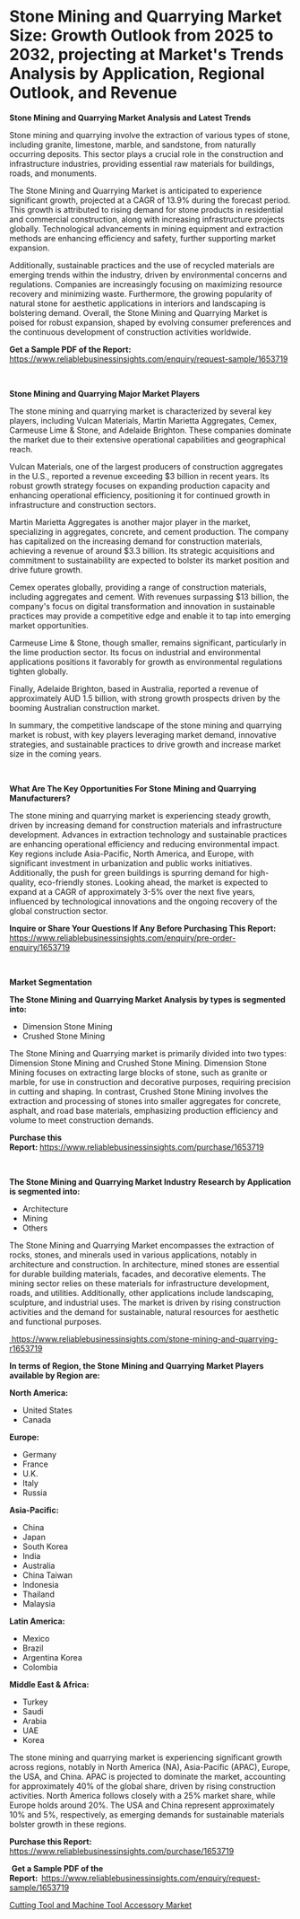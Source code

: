 <p><h1>Stone Mining and Quarrying Market Size: Growth Outlook from 2025 to 2032, projecting at Market's Trends Analysis by Application, Regional Outlook, and Revenue</h1></p><p><strong>Stone Mining and Quarrying Market Analysis and Latest Trends</strong></p>
<p><p>Stone mining and quarrying involve the extraction of various types of stone, including granite, limestone, marble, and sandstone, from naturally occurring deposits. This sector plays a crucial role in the construction and infrastructure industries, providing essential raw materials for buildings, roads, and monuments.</p><p>The Stone Mining and Quarrying Market is anticipated to experience significant growth, projected at a CAGR of 13.9% during the forecast period. This growth is attributed to rising demand for stone products in residential and commercial construction, along with increasing infrastructure projects globally. Technological advancements in mining equipment and extraction methods are enhancing efficiency and safety, further supporting market expansion.</p><p>Additionally, sustainable practices and the use of recycled materials are emerging trends within the industry, driven by environmental concerns and regulations. Companies are increasingly focusing on maximizing resource recovery and minimizing waste. Furthermore, the growing popularity of natural stone for aesthetic applications in interiors and landscaping is bolstering demand. Overall, the Stone Mining and Quarrying Market is poised for robust expansion, shaped by evolving consumer preferences and the continuous development of construction activities worldwide.</p></p>
<p><strong>Get a Sample PDF of the Report:&nbsp;</strong> <a href="https://www.reliablebusinessinsights.com/enquiry/request-sample/1653719?utm_campaign=2278&utm_medium=2&utm_source=Github&utm_content=ia&utm_term=08032025&utm_id=stone-mining-and-quarrying">https://www.reliablebusinessinsights.com/enquiry/request-sample/1653719</a></p>
<p>&nbsp;</p>
<p><strong>Stone Mining and Quarrying Major Market Players</strong></p>
<p><p>The stone mining and quarrying market is characterized by several key players, including Vulcan Materials, Martin Marietta Aggregates, Cemex, Carmeuse Lime & Stone, and Adelaide Brighton. These companies dominate the market due to their extensive operational capabilities and geographical reach.</p><p>Vulcan Materials, one of the largest producers of construction aggregates in the U.S., reported a revenue exceeding $3 billion in recent years. Its robust growth strategy focuses on expanding production capacity and enhancing operational efficiency, positioning it for continued growth in infrastructure and construction sectors.</p><p>Martin Marietta Aggregates is another major player in the market, specializing in aggregates, concrete, and cement production. The company has capitalized on the increasing demand for construction materials, achieving a revenue of around $3.3 billion. Its strategic acquisitions and commitment to sustainability are expected to bolster its market position and drive future growth.</p><p>Cemex operates globally, providing a range of construction materials, including aggregates and cement. With revenues surpassing $13 billion, the company's focus on digital transformation and innovation in sustainable practices may provide a competitive edge and enable it to tap into emerging market opportunities.</p><p>Carmeuse Lime & Stone, though smaller, remains significant, particularly in the lime production sector. Its focus on industrial and environmental applications positions it favorably for growth as environmental regulations tighten globally. </p><p>Finally, Adelaide Brighton, based in Australia, reported a revenue of approximately AUD 1.5 billion, with strong growth prospects driven by the booming Australian construction market.</p><p>In summary, the competitive landscape of the stone mining and quarrying market is robust, with key players leveraging market demand, innovative strategies, and sustainable practices to drive growth and increase market size in the coming years.</p></p>
<p>&nbsp;</p>
<p><strong>What Are The Key Opportunities For Stone Mining and Quarrying Manufacturers?</strong></p>
<p><p>The stone mining and quarrying market is experiencing steady growth, driven by increasing demand for construction materials and infrastructure development. Advances in extraction technology and sustainable practices are enhancing operational efficiency and reducing environmental impact. Key regions include Asia-Pacific, North America, and Europe, with significant investment in urbanization and public works initiatives. Additionally, the push for green buildings is spurring demand for high-quality, eco-friendly stones. Looking ahead, the market is expected to expand at a CAGR of approximately 3-5% over the next five years, influenced by technological innovations and the ongoing recovery of the global construction sector.</p></p>
<p><strong>Inquire or Share Your Questions If Any Before Purchasing This Report:</strong> <a href="https://www.reliablebusinessinsights.com/enquiry/pre-order-enquiry/1653719?utm_campaign=2278&utm_medium=2&utm_source=Github&utm_content=ia&utm_term=08032025&utm_id=stone-mining-and-quarrying">https://www.reliablebusinessinsights.com/enquiry/pre-order-enquiry/1653719</a></p>
<p>&nbsp;</p>
<p><strong>Market Segmentation</strong></p>
<p><strong>The Stone Mining and Quarrying Market Analysis by types is segmented into:</strong></p>
<p><ul><li>Dimension Stone Mining</li><li>Crushed Stone Mining</li></ul></p>
<p><p>The Stone Mining and Quarrying market is primarily divided into two types: Dimension Stone Mining and Crushed Stone Mining. Dimension Stone Mining focuses on extracting large blocks of stone, such as granite or marble, for use in construction and decorative purposes, requiring precision in cutting and shaping. In contrast, Crushed Stone Mining involves the extraction and processing of stones into smaller aggregates for concrete, asphalt, and road base materials, emphasizing production efficiency and volume to meet construction demands.</p></p>
<p><strong>Purchase this Report:&nbsp;</strong><a href="https://www.reliablebusinessinsights.com/purchase/1653719?utm_campaign=2278&utm_medium=2&utm_source=Github&utm_content=ia&utm_term=08032025&utm_id=stone-mining-and-quarrying">https://www.reliablebusinessinsights.com/purchase/1653719</a></p>
<p>&nbsp;</p>
<p><strong>The Stone Mining and Quarrying Market Industry Research by Application is segmented into:</strong></p>
<p><ul><li>Architecture</li><li>Mining</li><li>Others</li></ul></p>
<p><p>The Stone Mining and Quarrying Market encompasses the extraction of rocks, stones, and minerals used in various applications, notably in architecture and construction. In architecture, mined stones are essential for durable building materials, facades, and decorative elements. The mining sector relies on these materials for infrastructure development, roads, and utilities. Additionally, other applications include landscaping, sculpture, and industrial uses. The market is driven by rising construction activities and the demand for sustainable, natural resources for aesthetic and functional purposes.</p></p>
<p><a href="https://www.reliablebusinessinsights.com/stone-mining-and-quarrying-r1653719?utm_campaign=2278&utm_medium=2&utm_source=Github&utm_content=ia&utm_term=08032025&utm_id=stone-mining-and-quarrying">&nbsp;https://www.reliablebusinessinsights.com/stone-mining-and-quarrying-r1653719</a></p>
<p><strong>In terms of Region, the Stone Mining and Quarrying Market Players available by Region are:</strong></p>
<p>
    <p> <strong> North America: </strong>
        <ul>
            <li>United States</li>
            <li>Canada</li>
        </ul>
        </p> 
    <p> <strong> Europe: </strong>
        <ul>
            <li>Germany</li>
            <li>France</li>
            <li>U.K.</li>
            <li>Italy</li>
            <li>Russia</li>
        </ul>
        </p> 
    <p> <strong> Asia-Pacific: </strong>
        <ul>
            <li>China</li>
            <li>Japan</li>
            <li>South Korea</li>
            <li>India</li>
            <li>Australia</li>
            <li>China Taiwan</li>
            <li>Indonesia</li>
            <li>Thailand</li>
            <li>Malaysia</li>
        </ul>
        </p> 
    <p> <strong> Latin America: </strong>
        <ul>
            <li>Mexico</li>
            <li>Brazil</li>
            <li>Argentina Korea</li>
            <li>Colombia</li>
        </ul>
        </p> 
    <p> <strong> Middle East & Africa: </strong>
        <ul>
            <li>Turkey</li>
            <li>Saudi</li>
            <li>Arabia</li>
            <li>UAE</li>
            <li>Korea</li>
        </ul>
    </p>
    </p>
<p><p>The stone mining and quarrying market is experiencing significant growth across regions, notably in North America (NA), Asia-Pacific (APAC), Europe, the USA, and China. APAC is projected to dominate the market, accounting for approximately 40% of the global share, driven by rising construction activities. North America follows closely with a 25% market share, while Europe holds around 20%. The USA and China represent approximately 10% and 5%, respectively, as emerging demands for sustainable materials bolster growth in these regions.</p></p>
<p><strong>Purchase this Report: </strong><a href="https://www.reliablebusinessinsights.com/purchase/1653719?utm_campaign=2278&utm_medium=2&utm_source=Github&utm_content=ia&utm_term=08032025&utm_id=stone-mining-and-quarrying">https://www.reliablebusinessinsights.com/purchase/1653719</a></p>
<p>&nbsp;<strong>Get a Sample PDF of the Report:&nbsp;&nbsp;</strong><a href="https://www.reliablebusinessinsights.com/enquiry/request-sample/1653719?utm_campaign=2278&utm_medium=2&utm_source=Github&utm_content=ia&utm_term=08032025&utm_id=stone-mining-and-quarrying">https://www.reliablebusinessinsights.com/enquiry/request-sample/1653719</a></p>
<p><strong></strong></p>
<p><p><a href="https://github.com/kbollin866/Market-Research-Report-List-1/blob/main/cutting-tool-and-machine-tool-accessory-market.md?utm_campaign=2278&utm_medium=2&utm_source=Github&utm_content=ia&utm_term=08032025&utm_id=stone-mining-and-quarrying">Cutting Tool and Machine Tool Accessory Market</a></p></p>